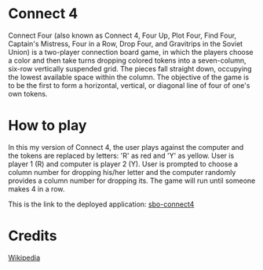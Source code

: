 # Connect 4

Connect Four (also known as Connect 4, Four Up, Plot Four, Find Four, Captain's Mistress, Four in a Row, Drop Four, and Gravitrips in the Soviet Union) is a two-player connection board game, in which the players choose a color and then take turns dropping colored tokens into a seven-column, six-row vertically suspended grid. The pieces fall straight down, occupying the lowest available space within the column. The objective of the game is to be the first to form a horizontal, vertical, or diagonal line of four of one's own tokens.

# How to play

In this my version of Connect 4, the user plays against the computer and the tokens are replaced by letters: 'R' as red and 'Y' as yellow.
User is player 1 (R) and computer is player 2 (Y).
User is prompted to choose a column number for dropping his/her letter and the computer randomly provides a column number for dropping its.
The game will run until someone makes 4 in a row.

This is the link to the deployed application: [sbo-connect4](https://sbo-connect4.herokuapp.com/)

# Credits

[Wikipedia](https://en.wikipedia.org/wiki/Connect_Four)


